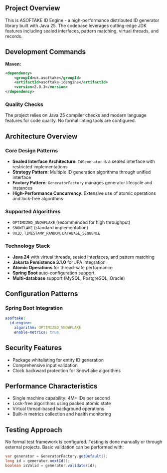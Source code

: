 ## Project Overview

This is ASOFTAKE ID Engine - a high-performance distributed ID generator library built with Java 25. The codebase leverages cutting-edge JDK features including sealed interfaces, pattern matching, virtual threads, and records.

## Development Commands

**Maven:**
```xml
<dependency>
    <groupId>uk.asoftake</groupId>
    <artifactId>asoftake-idengine</artifactId>
    <version>2.0.3</version>
</dependency>
```

### Quality Checks
The project relies on Java 25 compiler checks and modern language features for code quality. No formal linting tools are configured.

## Architecture Overview

### Core Design Patterns
- **Sealed Interface Architecture**: `IdGenerator` is a sealed interface with restricted implementations
- **Strategy Pattern**: Multiple ID generation algorithms through unified interface
- **Factory Pattern**: `GeneratorFactory` manages generator lifecycle and instances
- **High-Performance Concurrency**: Extensive use of atomic operations and lock-free algorithms

### Supported Algorithms
- `OPTIMIZED_SNOWFLAKE` (recommended for high throughput)
- `SNOWFLAKE` (standard implementation)
- `UUID`, `TIMESTAMP_RANDOM`, `DATABASE_SEQUENCE`

### Technology Stack
- **Java 24** with virtual threads, sealed interfaces, and pattern matching
- **Jakarta Persistence 3.1.0** for JPA integration
- **Atomic Operations** for thread-safe performance
- **Spring Boot** auto-configuration support
- **Multi-database** support (MySQL, PostgreSQL, Oracle)

## Configuration Patterns

### Spring Boot Integration
```yaml
asoftake:
  id-engine:
    algorithm: OPTIMIZED_SNOWFLAKE
    enable-metrics: true
```

## Security Features

- Package whitelisting for entity ID generation
- Comprehensive input validation
- Clock backward protection for Snowflake algorithms

## Performance Characteristics

- Single machine capability: 4M+ IDs per second
- Lock-free algorithms using packed atomic state
- Virtual thread-based background operations
- Built-in metrics collection and health monitoring

## Testing Approach

No formal test framework is configured. Testing is done manually or through external projects. Basic validation can be performed with:

```java
var generator = GeneratorFactory.getDefault();
long id = generator.nextId();
boolean isValid = generator.validate(id);
```
